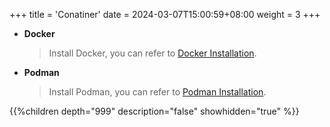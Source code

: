 +++
title = 'Conatiner'
date = 2024-03-07T15:00:59+08:00
weight = 3
+++

- **Docker** 
    > Install Docker, you can refer to [Docker Installation](Installation/Container/Docker/index.md).
- **Podman** 
    > Install Podman, you can refer to [Podman Installation](Installation/Container/Podman/index.md).

{{%children depth="999" description="false" showhidden="true" %}}